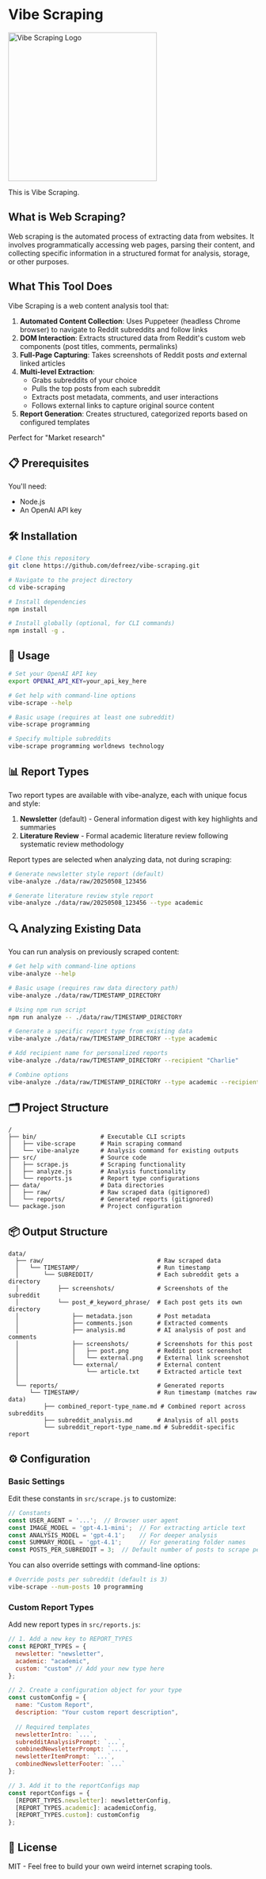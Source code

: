 # Vibe Scraping

<img src="logo.png" alt="Vibe Scraping Logo" width="300"/>

This is Vibe Scraping.

## What is Web Scraping?

Web scraping is the automated process of extracting data from websites. It involves programmatically accessing web pages, parsing their content, and collecting specific information in a structured format for analysis, storage, or other purposes.

## What This Tool Does

Vibe Scraping is a web content analysis tool that:

1. **Automated Content Collection**: Uses Puppeteer (headless Chrome browser) to navigate to Reddit subreddits and follow links
2. **DOM Interaction**: Extracts structured data from Reddit's custom web components (post titles, comments, permalinks)
3. **Full-Page Capturing**: Takes screenshots of Reddit posts *and* external linked articles
4. **Multi-level Extraction**:
   - Grabs subreddits of your choice
   - Pulls the top posts from each subreddit
   - Extracts post metadata, comments, and user interactions
   - Follows external links to capture original source content
5. **Report Generation**: Creates structured, categorized reports based on configured templates

Perfect for "Market research"

## 📋 Prerequisites

You'll need:

- Node.js
- An OpenAI API key 

## 🛠️ Installation

```bash
# Clone this repository
git clone https://github.com/defreez/vibe-scraping.git

# Navigate to the project directory
cd vibe-scraping

# Install dependencies
npm install

# Install globally (optional, for CLI commands)
npm install -g .
```

## 🚀 Usage

```bash
# Set your OpenAI API key
export OPENAI_API_KEY=your_api_key_here

# Get help with command-line options
vibe-scrape --help

# Basic usage (requires at least one subreddit)
vibe-scrape programming

# Specify multiple subreddits
vibe-scrape programming worldnews technology
```

## 📊 Report Types

Two report types are available with vibe-analyze, each with unique focus and style:

1. **Newsletter** (default) - General information digest with key highlights and summaries
2. **Literature Review** - Formal academic literature review following systematic review methodology

Report types are selected when analyzing data, not during scraping:
```bash
# Generate newsletter style report (default)
vibe-analyze ./data/raw/20250508_123456

# Generate literature review style report
vibe-analyze ./data/raw/20250508_123456 --type academic
```

## 🔍 Analyzing Existing Data

You can run analysis on previously scraped content:

```bash
# Get help with command-line options
vibe-analyze --help

# Basic usage (requires raw data directory path)
vibe-analyze ./data/raw/TIMESTAMP_DIRECTORY

# Using npm run script
npm run analyze -- ./data/raw/TIMESTAMP_DIRECTORY

# Generate a specific report type from existing data
vibe-analyze ./data/raw/TIMESTAMP_DIRECTORY --type academic

# Add recipient name for personalized reports
vibe-analyze ./data/raw/TIMESTAMP_DIRECTORY --recipient "Charlie"

# Combine options
vibe-analyze ./data/raw/TIMESTAMP_DIRECTORY --type academic --recipient "Charlie"
```

## 🗂️ Project Structure

```
/
├── bin/                  # Executable CLI scripts
│   ├── vibe-scrape       # Main scraping command
│   └── vibe-analyze      # Analysis command for existing outputs
├── src/                  # Source code
│   ├── scrape.js         # Scraping functionality
│   ├── analyze.js        # Analysis functionality
│   └── reports.js        # Report type configurations
├── data/                 # Data directories
│   ├── raw/              # Raw scraped data (gitignored)
│   └── reports/          # Generated reports (gitignored)
└── package.json          # Project configuration
```

## 📦 Output Structure

```
data/
  ├── raw/                                # Raw scraped data
  │   └── TIMESTAMP/                      # Run timestamp
  │       └── SUBREDDIT/                  # Each subreddit gets a directory
  │           ├── screenshots/            # Screenshots of the subreddit
  │           └── post_#_keyword_phrase/  # Each post gets its own directory
  │               ├── metadata.json       # Post metadata
  │               ├── comments.json       # Extracted comments
  │               ├── analysis.md         # AI analysis of post and comments
  │               ├── screenshots/        # Screenshots for this post
  │               │   ├── post.png        # Reddit post screenshot
  │               │   └── external.png    # External link screenshot
  │               └── external/           # External content
  │                   └── article.txt     # Extracted article text
  │
  └── reports/                            # Generated reports
      └── TIMESTAMP/                      # Run timestamp (matches raw data)
          ├── combined_report-type_name.md # Combined report across subreddits
          ├── subreddit_analysis.md       # Analysis of all posts
          └── subreddit_report-type_name.md # Subreddit-specific report
```

## ⚙️ Configuration

### Basic Settings

Edit these constants in `src/scrape.js` to customize:

```javascript
// Constants
const USER_AGENT = '...';  // Browser user agent
const IMAGE_MODEL = 'gpt-4.1-mini';  // For extracting article text
const ANALYSIS_MODEL = 'gpt-4.1';    // For deeper analysis
const SUMMARY_MODEL = 'gpt-4.1';     // For generating folder names
const POSTS_PER_SUBREDDIT = 3;  // Default number of posts to scrape per subreddit
```

You can also override settings with command-line options:

```bash
# Override posts per subreddit (default is 3)
vibe-scrape --num-posts 10 programming
```

### Custom Report Types

Add new report types in `src/reports.js`:

```javascript
// 1. Add a new key to REPORT_TYPES
const REPORT_TYPES = {
  newsletter: "newsletter",
  academic: "academic",
  custom: "custom" // Add your new type here
};

// 2. Create a configuration object for your type
const customConfig = {
  name: "Custom Report",
  description: "Your custom report description",
  
  // Required templates
  newsletterIntro: `...`,
  subredditAnalysisPrompt: `...`,
  combinedNewsletterPrompt: `...`,
  newsletterItemPrompt: `...`,
  combinedNewsletterFooter: `...`
};

// 3. Add it to the reportConfigs map
const reportConfigs = {
  [REPORT_TYPES.newsletter]: newsletterConfig,
  [REPORT_TYPES.academic]: academicConfig,
  [REPORT_TYPES.custom]: customConfig
};
```

## 📜 License

MIT - Feel free to build your own weird internet scraping tools.